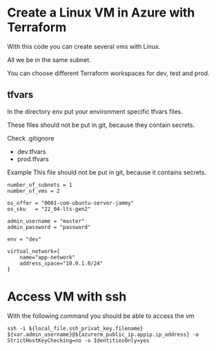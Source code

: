 # Create a Linux VM in Azure with Terraform
With this code you can create several vms with Linux.

All we be in the same subnet.

You can choose different Terraform workspaces for dev, test and prod.



## tfvars
In the directory env put your environment specific tfvars files.

These files should not be put in git, because they contain secrets.

Check .gitignore

* dev.tfvars
* prod.tfvars

Example
This file should not be put in git, because it contains secrets.
```
number_of_subnets = 1
number_of_vms = 2

os_offer = "0001-com-ubuntu-server-jammy"
os_sku   = "22_04-lts-gen2"

admin_username = "master"
admin_password = "password"

env = "dev"

virtual_network={
    name="app-network"
    address_space="10.0.1.0/24"
}
```

# Access VM with ssh
With the following command you should be able to access the vm

    ssh -i ${local_file.ssh_privat_key.filename} ${var.admin_username}@${azurerm_public_ip.appip.ip_address} -o StrictHostKeyChecking=no -o IdentitiesOnly=yes
